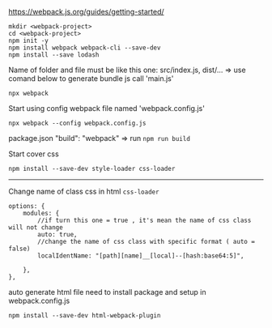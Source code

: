 https://webpack.js.org/guides/getting-started/

```
mkdir <webpack-project>
cd <webpack-project>
npm init -y
npm install webpack webpack-cli --save-dev
npm install --save lodash

```

Name of folder and file must be like this one: src/index.js, dist/...
=> use comand below to generate bundle js call 'main.js'
```
npx webpack
```

Start using config webpack file named 'webpack.config.js'
```
npx webpack --config webpack.config.js
```

package.json 
"build": "webpack"
=> run ``` npm run build ```

Start cover css
```
npm install --save-dev style-loader css-loader
```

***
Change name of class css in html ```css-loader```
```
options: {
	modules: {
		//if turn this one = true , it's mean the name of css class will not change
		auto: true,
		//change the name of css class with specific format ( auto = false)
		localIdentName: "[path][name]__[local]--[hash:base64:5]",

	},
},
```

auto generate html file need to install package and setup in webpack.config.js
```
npm install --save-dev html-webpack-plugin
```